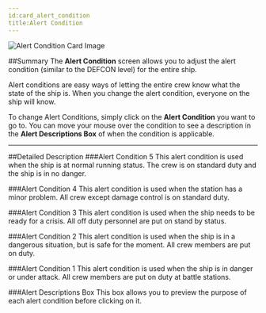 ```yaml
---
id:card_alert_condition
title:Alert Condition
---
```


![Alert Condition Card Image][Image]

##Summary
The **Alert Condition** screen allows you to adjust the alert condition (similar to the DEFCON level) for the entire ship.

Alert conditions are easy ways of letting the entire crew know what the state of the ship is. When you change the alert condition, everyone on the ship will know.

To change Alert Conditions, simply click on the **Alert Condition** you want to go to. You can move your mouse over the condition to see a description in the **Alert Descriptions Box** of when the condition is applicable.

----

##Detailed Description
###Alert Condition 5
This alert condition is used when the ship is at normal running status. The crew is on standard duty and the ship is in no danger.

###Alert Condition 4
This alert condition is used when the station has a minor problem. All crew except damage control is on standard duty.

###Alert Condition 3
This alert condition is used when the ship needs to be ready for a crisis. All off duty personnel are put on stand by status.

###Alert Condition 2
This alert condition is used when the ship is in a dangerous situation, but is safe for the moment. All crew members are put on duty.

###Alert Condition 1
This alert condition is used when the ship is in danger or under attack. All crew members are put on duty at battle stations.

###Alert Descriptions Box
This box allows you to preview the purpose of each alert condition before clicking on it.

[Image]: /docs/card_alertCondition.jpg "Alert Condition Card Image"